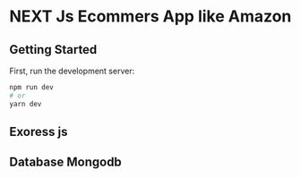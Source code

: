 # NEXT Js Ecommers App like Amazon

## Getting Started

First, run the development server:

```bash
npm run dev
# or
yarn dev
```

## Exoress js

## Database Mongodb
